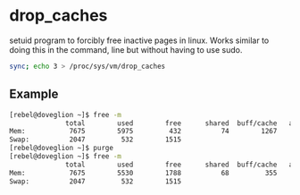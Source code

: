 # drop_caches

setuid program to forcibly free inactive pages in linux. Works similar to doing this in the command, line but without having to use sudo.

```bash
sync; echo 3 > /proc/sys/vm/drop_caches
```

## Example

```bash
[rebel@doveglion ~]$ free -m
              total        used        free      shared  buff/cache   available
Mem:           7675        5975         432          74        1267        1383
Swap:          2047         532        1515
[rebel@doveglion ~]$ purge
[rebel@doveglion ~]$ free -m
              total        used        free      shared  buff/cache   available
Mem:           7675        5530        1788          68         355        1839
Swap:          2047         532        1515
```

